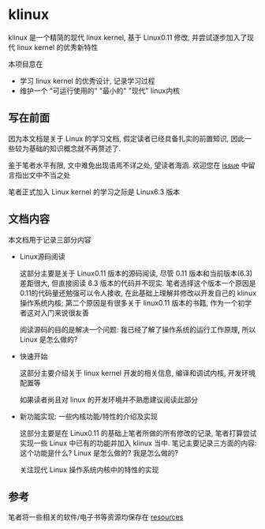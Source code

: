 # klinux

klinux 是一个精简的现代 linux kernel, 基于 Linux0.11 修改, 并尝试逐步加入了现代 linux kernel 的优秀新特性

本项目意在

- 学习 linux kernel 的优秀设计, 记录学习过程
- 维护一个 "可运行使用的" "最小的" "现代" linux内核

## 写在前面

因为本文档是关于 Linux 的学习文档, 假定读者已经具备扎实的前置知识, 因此一些较为基础的知识概念就不再赘述了.

鉴于笔者水平有限, 文中难免出现语焉不详之处, 望读者海涵. 欢迎您在 [issue](https://github.com/luzhixing12345/klinux/issues) 中留言指出文中不当之处

笔者正式加入 Linux kernel 的学习之际是 Linux6.3 版本

## 文档内容

本文档用于记录三部分内容

- Linux源码阅读

  这部分主要是关于 Linux0.11 版本的源码阅读, 尽管 0.11 版本和当前版本(6.3)差距很大, 但直接阅读 6.3 版本的代码并不现实. 笔者选择这个版本一个原因是0.11的代码量还勉强可以令人接收, 在此基础上理解并修改以开发自己的 klinux 操作系统内核; 第二个原因是有很多关于 linux0.11 版本的书籍, 作为一个初学者这对入门来说很友善

  阅读源码的目的是解决一个问题: 我已经了解了操作系统的运行工作原理, 所以 Linux 是怎么做的?

- 快速开始

  这部分主要介绍关于 linux kernel 开发的相关信息, 编译和调试内核, 开发环境配置等

  如果读者尚且对 linux 的开发环境并不熟悉建议阅读此部分

- 新功能实现: 一些内核功能/特性的介绍及实现

  这部分主要是在 Linux0.11 的基础上笔者所做的所有修改的记录, 笔者打算尝试实现一些 Linux 中已有的功能并加入 klinux 当中. 笔记主要记录三方面的内容: 这个功能是什么? Linux 是怎么做的? 我是怎么做的?

  关注现代 Linux 操作系统内核中的特性的实现

## 参考

笔者将一些相关的软件/电子书等资源均保存在 [resources](https://github.com/luzhixing12345/klinux/releases/tag/v0.0.1)

